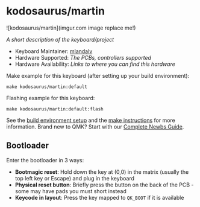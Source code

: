 # kodosaurus/martin

![kodosaurus/martin](imgur.com image replace me!)

*A short description of the keyboard/project*

* Keyboard Maintainer: [mlandalv](https://github.com/mlandalv)
* Hardware Supported: *The PCBs, controllers supported*
* Hardware Availability: *Links to where you can find this hardware*

Make example for this keyboard (after setting up your build environment):

    make kodosaurus/martin:default

Flashing example for this keyboard:

    make kodosaurus/martin:default:flash

See the [build environment setup](https://docs.qmk.fm/#/getting_started_build_tools) and the [make instructions](https://docs.qmk.fm/#/getting_started_make_guide) for more information. Brand new to QMK? Start with our [Complete Newbs Guide](https://docs.qmk.fm/#/newbs).

## Bootloader

Enter the bootloader in 3 ways:

* **Bootmagic reset**: Hold down the key at (0,0) in the matrix (usually the top left key or Escape) and plug in the keyboard
* **Physical reset button**: Briefly press the button on the back of the PCB - some may have pads you must short instead
* **Keycode in layout**: Press the key mapped to `QK_BOOT` if it is available
